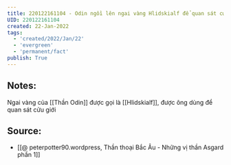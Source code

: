 ```yaml
---
title: 220122161104 - Odin ngồi lên ngai vàng Hlidskialf để quan sát cửu giới
UID: 220122161104
created: 22-Jan-2022
tags:
  - 'created/2022/Jan/22'
  - 'evergreen'
  - 'permanent/fact'
publish: True
---
```

## Notes:
Ngai vàng của [[Thần Odin]] được gọi là [[Hlidskialf]], được ông dùng để quan sát cửu giới

## Source:
- [[@ peterpotter90.wordpress, Thần thoại Bắc Âu - Những vị thần Asgard phần 1]]


